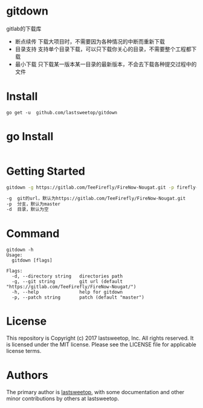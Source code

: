 # gitdown

gitlab的下载库
- 断点续传    下载大项目时，不需要因为各种情况的中断而重新下载
- 目录支持    支持单个目录下载，可以只下载你关心的目录，不需要整个工程都下载
- 最小下载    只下载某一版本某一目录的最新版本，不会去下载各种提交过程中的文件

# Install

```
go get -u  github.com/lastsweetop/gitdown
```

# go Install

```

```

# Getting Started

``` bash
gitdown -g https://gitlab.com/TeeFirefly/FireNow-Nougat.git -p firefly-rk3399 -d FFTools

-g  git的url，默认为https://gitlab.com/TeeFirefly/FireNow-Nougat.git
-p  分支，默认为master
-d  目录，默认为空

```

# Command

```
gitdown -h
Usage:
  gitdown [flags]

Flags:
  -d, --directory string   directories path
  -g, --git string         git url (default "https://gitlab.com/TeeFirefly/FireNow-Nougat/")
  -h, --help               help for gitdown
  -p, --patch string       patch (default "master")
```

# License
This repository is Copyright (c) 2017 lastsweetop, Inc. All rights reserved. It is licensed under the MIT license. Please see the LICENSE file for applicable license terms.

# Authors
The primary author is [lastsweetop](http://www.lastsweetop.com), with some documentation and other minor contributions by others at lastsweetop.
